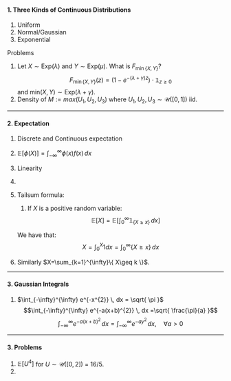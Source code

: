 
#### 1. Three Kinds of Continuous Distributions
1. Uniform
2. Normal/Gaussian
3. Exponential

Problems
1. Let $X\sim \text{Exp}(\lambda)$ and $Y\sim \text{Exp}(\mu)$. What is $F_{\min \{ X,Y \}}$? $$F_{\min \{ X,Y \}}(z)=(1-e^{-(\lambda+\gamma)z})\cdot \mathbb{1}_{z\geq 0}$$ and $\text{min}(X,Y)\sim \text{Exp}(\lambda+\gamma)$.
2. Density of $M:= max(U_{1},U_{2},U_{3})$ where $U_{1},U_{2},U_{3}\sim \mathcal{U}([0,1])$ iid.


---
#### 2. Expectation
1. Discrete and Continuous expectation
2. $\mathbb{E}[\phi(X)]=\int_{-\infty}^{\infty} \phi(x)f(x) \, dx$
3. Linearity
4. 
5. Tailsum formula:
	1. If $X$ is a positive random variable: $$\mathbb{E}[X]=\mathbb{E}\left[ \int_{0}^{\infty} \mathbb{1}_{\{ X\geq x \}} \, dx  \right]$$
	
	We have that: $$X=\int_{0}^{X}1 dx= \int_{0}^{\infty}\{ X\geq x \} \, dx $$
4. Similarly $X=\sum_{k=1}^{\infty}\{ X\geq k \}$. 
---
#### 3. Gaussian Integrals
1. $\int_{-\infty}^{\infty} e^{-x^{2}} \, dx = \sqrt{ \pi }$$$\int_{-\infty}^{\infty} e^{-a(x+b)^{2}} \, dx =\sqrt{ \frac{\pi}{a} }$$$$\int_{-\infty}^{\infty} e^{-a(x+b)^{2}} \, dx=\int_{-\infty}^{\infty} e^{-ay^{2}} \, dx ,\quad \forall a>0$$

---
#### 3. Problems
1. $\mathbb{E}[U^4]$ for $U\sim \mathcal{U}([0,2])$ = 16/5.
2. 